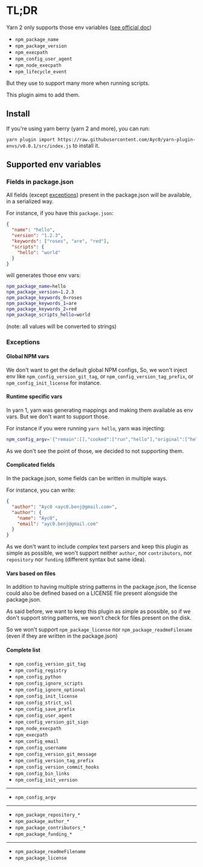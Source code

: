 # TL;DR

Yarn 2 only supports those env variables ([see official doc](https://yarnpkg.com/advanced/lifecycle-scripts#environment-variables))

- `npm_package_name`
- `npm_package_version`
- `npm_execpath`
- `npm_config_user_agent`
- `npm_node_execpath`
- `npm_lifecycle_event`

But they use to support many more when running scripts.

This plugin aims to add them.

## Install

If you're using yarn berry (yarn 2 and more), you can run:

`yarn plugin import https://raw.githubusercontent.com/Ayc0/yarn-plugin-envs/v0.0.1/src/index.js` to install it.

## Supported env variables

### Fields in package.json

All fields (except [exceptions](#exceptions)) present in the package.json will be available, in a serialized way.

For instance, if you have this `package.json`:

```json
{
  "name": "hello",
  "version": "1.2.3",
  "keywords": ["roses", "are", "red"],
  "scripts": {
    "hello": "world"
  }
}
```

will generates those env vars:

```bash
npm_package_name=hello
npm_package_version=1.2.3
npm_package_keywords_0=roses
npm_package_keywords_1=are
npm_package_keywords_2=red
npm_package_scripts_hello=world
```

(note: all values will be converted to strings)

### Exceptions

#### Global NPM vars

We don't want to get the default global NPM configs, So, we won't inject env like `npm_config_version_git_tag`, or `npm_config_version_tag_prefix`, or `npm_config_init_license` for instance.

#### Runtime specific vars

In yarn 1, yarn was generating mappings and making them available as env vars. But we don't want to support those.

For instance if you were running `yarn hello`, yarn was injecting:

```bash
npm_config_argv='{"remain":[],"cooked":["run","hello"],"original":["hello"]}'
```

As we don't see the point of those, we decided to not supporting them.

#### Complicated fields

In the package.json, some fields can be written in multiple ways.

For instance, you can write:

```json
{
  "author": "Ayc0 <ayc0.benj@gmail.com>",
  "author": {
    "name": "Ayc0",
    "email": "ayc0.benj@gmail.com"
  }
}
```

As we don't want to include _complex_ text parsers and keep this plugin as simple as possible, we won't support neither `author`, nor `contributors`, nor `repository` nor `funding` (different syntax but same idea).

#### Vars based on files

In addition to having multiple string patterns in the package.json, the license could also be defined based on a LICENSE file present alongside the package.json.

As said before, we want to keep this plugin as simple as possible, so if we don't support string patterns, we won't check for files present on the disk.

So we won't support `npm_package_license` nor `npm_package_readmeFilename` (even if they are written in the package.json)

#### Complete list

- `npm_config_version_git_tag`
- `npm_config_registry`
- `npm_config_python`
- `npm_config_ignore_scripts`
- `npm_config_ignore_optional`
- `npm_config_init_license`
- `npm_config_strict_ssl`
- `npm_config_save_prefix`
- `npm_config_user_agent`
- `npm_config_version_git_sign`
- `npm_node_execpath`
- `npm_execpath`
- `npm_config_email`
- `npm_config_username`
- `npm_config_version_git_message`
- `npm_config_version_tag_prefix`
- `npm_config_version_commit_hooks`
- `npm_config_bin_links`
- `npm_config_init_version`

---

- `npm_config_argv`

---

- `npm_package_repository_*`
- `npm_package_author_*`
- `npm_package_contributors_*`
- `npm_package_funding_*`

---

- `npm_package_readmeFilename`
- `npm_package_license`
